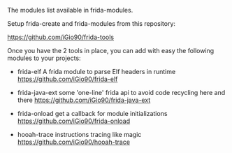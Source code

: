 The modules list available in frida-modules.

Setup frida-create and frida-modules from this repository:

https://github.com/iGio90/frida-tools

Once you have the 2 tools in place, you can add with easy the following modules to your projects:

* frida-elf
A frida module to parse Elf headers in runtime
https://github.com/iGio90/frida-elf

* frida-java-ext
some 'one-line' frida api to avoid code recycling here and there
https://github.com/iGio90/frida-java-ext

* frida-onload
get a callback for module initializations
https://github.com/iGio90/frida-onload

* hooah-trace
instructions tracing like magic
https://github.com/iGio90/hooah-trace
